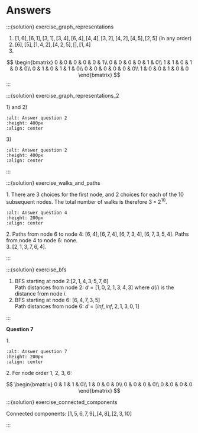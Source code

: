 # Answers

:::{solution} exercise_graph_representations

1. $[1,6],[6,1],[3,1],[3,4],[6,4],[4,4],[3,2],[4,2],[4,5],[2,5]$ (in any order)
1. $[6],[5],[1,4,2],[4,2,5],[],[1,4]$
1. 
$$
\begin{bmatrix}
	0 & 0 & 0 & 0 & 0 & 1\\ 0 & 0 & 0 & 0 & 1 & 0\\ 1 & 1 & 0 & 1 & 0 & 0\\ 0 & 1 & 0 & 1 & 1 & 0\\ 0 & 0 & 0 & 0 & 0 & 0\\ 1 & 0 & 0 & 1 & 0 & 0
\end{bmatrix}
$$
:::

:::{solution} exercise_graph_representations_2

1\) and 2\)
```{image} matlab/question_2.png
:alt: Answer question 2
:height: 400px
:align: center 
```

3\) 
```{image} matlab/question2.png
:alt: Answer question 2
:height: 400px
:align: center 
```

:::

:::{solution} exercise_walks_and_paths

1\. There are 3 choices for the first node, and 2 choices for each of the 10 subsequent nodes. The total number of walks is therefore $3 × 2^{10}$. 
```{image} matlab/K3.png
:alt: Answer question 4
:height: 200px
:align: center 
```
2\. Paths from node 6 to node 4: $[6,4],[6,7,4],[6,7,3,4],[6,7,3,5,4]$. Paths from node 4 to node 6: none. <br>
3\. $[2,1,3,7,6,4]$.

:::

:::{solution} exercise_bfs

1. BFS starting at node 2:$[2,1,4,3,5,7,6]$ <br>
Path distances from node 2: $d = [1,0,2,1,3,4,3]$ where $d(i)$ is the distance from node $i$.
1. BFS starting at node 6: $[6, 4, 7, 3, 5]$ <br>
Path distances from node 6: $d = [inf, inf, 2, 1, 3, 0, 1]$

:::

**Question 7**

1\.
```{image} matlab/subgraph.png
:alt: Answer question 7
:height: 200px
:align: center 
```
2\. For node order 1, 2, 3, 6:

$$
\begin{bmatrix}
	0 & 1 & 1 & 0\\ 1 & 0 & 0 & 0\\ 0 & 0 & 0 & 0\\ 0 & 0 & 0 & 0
\end{bmatrix}  
$$

:::{solution} exercise_connected_components

Connected components: $[1, 5, 6, 7, 9], [4, 8], [2, 3, 10]$

:::
